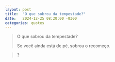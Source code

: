 ```yaml
---
layout: post
title:  "O que sobrou da tempestade?"
date:   2024-12-25 08:20:00 -0300
categories: quotes
---
```

>O que sobrou da tempestade?
>
>Se você ainda está de pé, sobrou o recomeço.

>?
